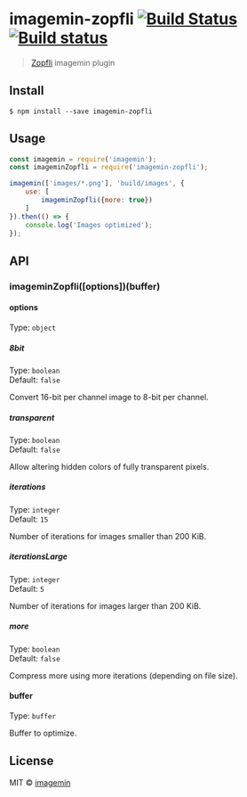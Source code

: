 # imagemin-zopfli [![Build Status](https://travis-ci.org/imagemin/imagemin-zopfli.svg?branch=master)](https://travis-ci.org/imagemin/imagemin-zopfli) [![Build status](https://ci.appveyor.com/api/projects/status/au86jlv1nyfcv40h?svg=true)](https://ci.appveyor.com/project/ShinnosukeWatanabe/imagemin-zopfli)

> [Zopfli](https://en.wikipedia.org/wiki/Zopfli) imagemin plugin


## Install

```
$ npm install --save imagemin-zopfli
```


## Usage

```js
const imagemin = require('imagemin');
const imageminZopfli = require('imagemin-zopfli');

imagemin(['images/*.png'], 'build/images', {
    use: [
        imageminZopfli({more: true})
    ]
}).then(() => {
    console.log('Images optimized');
});
```


## API

### imageminZopfli([options])(buffer)

#### options

Type: `object`

##### 8bit

Type: `boolean`<br>
Default: `false`

Convert 16-bit per channel image to 8-bit per channel.

##### transparent

Type: `boolean`<br>
Default: `false`

Allow altering hidden colors of fully transparent pixels.

##### iterations

Type: `integer`<br>
Default: `15`

Number of iterations for images smaller than 200 KiB.

##### iterationsLarge

Type: `integer`<br>
Default: `5`

Number of iterations for images larger than 200 KiB.

##### more

Type: `boolean`<br>
Default: `false`

Compress more using more iterations (depending on file size).

#### buffer

Type: `buffer`

Buffer to optimize.


## License

MIT © [imagemin](https://github.com/imagemin)
